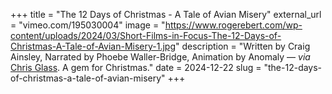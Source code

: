 +++
title = "The 12 Days of Christmas - A Tale of Avian Misery"
external_url = "vimeo.com/195030004"
image = "https://www.rogerebert.com/wp-content/uploads/2024/03/Short-Films-in-Focus-The-12-Days-of-Christmas-A-Tale-of-Avian-Misery-1.jpg"
description = "Written by Craig Ainsley, Narrated by Phoebe Waller-Bridge, Animation by Anomaly — *via* [Chris Glass](https://chrisglass.com/?ref=krabf.com). A gem for Christmas."
date = 2024-12-22
slug = "the-12-days-of-christmas-a-tale-of-avian-misery"
+++ 